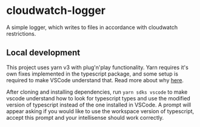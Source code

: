 # cloudwatch-logger

A simple logger, which writes to files in accordance with cloudwatch restrictions.

## Local development

This project uses yarn v3 with plug'n'play functionality. Yarn requires it's own fixes implemented in the typescript package, and some setup is required to make VSCode understand that. Read more about why [here](https://yarnpkg.com/getting-started/editor-sdks).

After cloning and installing dependencies, run `yarn sdks vscode` to make vscode understand how to look for typescript types and use the modified version of typescript instead of the one installed in VSCode. A prompt will appear asking if you would like to use the workspace version of typescript, accept this prompt and your intellisense should work correctly.
